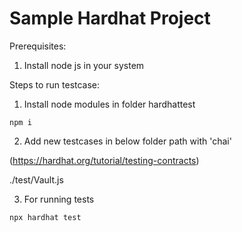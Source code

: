 # Sample Hardhat Project

Prerequisites: 

1. Install node js in your system

Steps to run testcase:

1. Install node modules in folder hardhattest

```shell
npm i
```

2. Add new testcases in below folder path with 'chai' 

(https://hardhat.org/tutorial/testing-contracts)

./test/Vault.js

3. For running tests

```shell
npx hardhat test
```
